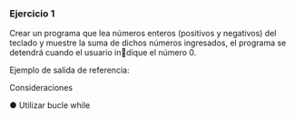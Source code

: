 ### Ejercicio 1

Crear un programa que lea números enteros (positivos y negativos) del teclado y muestre
la suma de dichos números ingresados, el programa se detendrá cuando el usuario indique el número 0.

Ejemplo de salida de referencia:

Consideraciones

● Utilizar bucle while